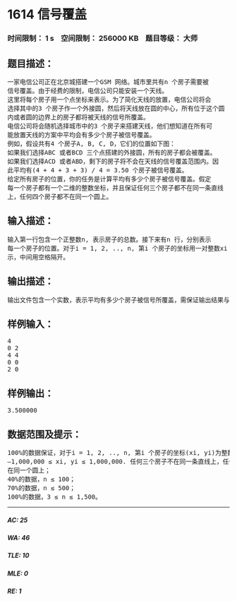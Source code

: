 # 1614 信号覆盖   
### 时间限制： 1 s&nbsp;&nbsp;&nbsp;&nbsp;空间限制： 256000 KB&nbsp;&nbsp;&nbsp;&nbsp;题目等级： 大师  
## 题目描述：  

<pre>
一家电信公司正在北京城搭建一个GSM 网络。城市里共有n 个房子需要被  
信号覆盖。由于经费的限制，电信公司只能安装一个天线。  
这里将每个房子用一个点坐标来表示。为了简化天线的放置，电信公司将会  
选择其中的3 个房子作一个外接圆，然后将天线放在圆的中心，所有位于这个圆  
内或者圆的边界上的房子都将被天线的信号所覆盖。  
电信公司将会随机选择城市中的3 个房子来搭建天线，他们想知道在所有可  
能放置天线的方案中平均会有多少个房子被信号覆盖。  
例如，假设共有4 个房子A, B, C, D，它们的位置如下图：  
如果我们选择ABC 或者BCD 三个点搭建的外接圆，所有的房子都会被覆盖。  
如果我们选择ACD 或者ABD，剩下的房子将不会在天线的信号覆盖范围内。因  
此平均有(4 + 4 + 3 + 3) / 4 = 3.50 个房子被信号覆盖。  
给定所有房子的位置，你的任务是计算平均有多少个房子被信号覆盖。假定  
每一个房子都有一个二维的整数坐标，并且保证任何三个房子都不在同一条直线  
上，任何四个房子都不在同一个圆上。
</pre>
  
  
## 输入描述：  

<pre>
输入第一行包含一个正整数n, 表示房子的总数。接下来有n 行，分别表示  
每一个房子的位置。对于i = 1, 2, .., n, 第i 个房子的坐标用一对整数xi 和yi 来表  
示，中间用空格隔开。
</pre>
  
  
## 输出描述：  

<pre>
输出文件包含一个实数，表示平均有多少个房子被信号所覆盖，需保证输出结果与精确值的绝对误差不超过0.000001。
</pre>
  
  
## 样例输入：  

<pre>
4  
0 2  
4 4  
0 0  
2 0
</pre>
  
  
## 样例输出：  

<pre>
3.500000
</pre>
  
  
## 数据范围及提示：  

<pre>
100%的数据保证，对于i = 1, 2, .., n, 第i 个房子的坐标(xi, yi)为整数且  
–1,000,000 ≤ xi, yi ≤ 1,000,000. 任何三个房子不在同一条直线上，任何四个房子不  
在同一个圆上；  
40%的数据，n ≤ 100；  
70%的数据，n ≤ 500；  
100%的数据，3 ≤ n ≤ 1,500。
</pre>
  
  
***  

##### AC: 25  
##### WA: 46  
##### TLE: 10  
##### MLE: 0  
##### RE: 1  
